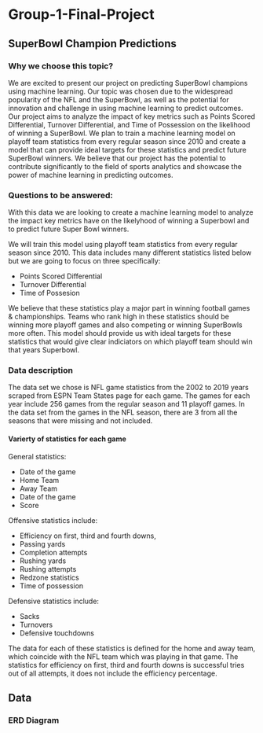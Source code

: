 # Group-1-Final-Project
## SuperBowl Champion Predictions
### Why we choose this topic?

We are excited to present our project on predicting SuperBowl champions using machine learning. Our topic was chosen due to the widespread popularity of the NFL and the SuperBowl, as well as the potential for innovation and challenge in using machine learning to predict outcomes. 
Our project aims to analyze the impact of key metrics such as Points Scored Differential, Turnover Differential, and Time of Possession on the likelihood of winning a SuperBowl. We plan to train a machine learning model on playoff team statistics from every regular season since 2010 and create a model that can provide ideal targets for these statistics and predict future SuperBowl winners. We believe that our project has the potential to contribute significantly to the field of sports analytics and showcase the power of machine learning in predicting outcomes.

### Questions to be answered:

With this data we are looking to create a machine learning model to analyze the impact key metrics have on the likelyhood of winning a Superbowl and to predict future Super Bowl winners.

We will train this model using playoff team statistics from every regular season since 2010. This data includes many different statistics listed below but we are going to focus on three specifically:

* Points Scored Differential
* Turnover Differential
* Time of Possesion

We believe that these statistics play a major part in winning football games & championships. Teams who rank high in these statistics should be winning more playoff games and also competing or winning SuperBowls more often. This model should provide us with ideal targets for these statistics that would give clear indiciators on which playoff team should win that years Superbowl.

### Data description

The data set we chose is NFL game statistics from the 2002 to 2019 years scraped from ESPN Team States page for each game. The games for each year include 256 games from the regular season and 11 playoff games. In the data set from the games in the NFL season, there are 3 from all the seasons that were missing and not included. 

#### Varierty of statistics for each game 

General statistics:
* Date of the game
* Home Team
* Away Team
* Date of the game
* Score

Offensive statistics include:
* Efficiency on first, third and fourth downs, 
* Passing yards
* Completion attempts
* Rushing yards
* Rushing attempts
* Redzone statistics
* Time of possession

Defensive statistics include:
* Sacks
* Turnovers
* Defensive touchdowns

The data for each of these statistics is defined for the home and away team, which coincide with the NFL team which was playing in that game. The statistics for efficiency on first, third and fourth downs is successful tries out of all attempts, it does not include the efficiency percentage.

## Data
### ERD Diagram
